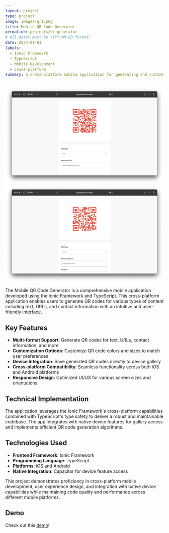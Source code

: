 ```yaml
---
layout: project
type: project
image: images/qr1.png
title: Mobile QR Code Generator
permalink: projects/qr-generator
# All dates must be YYYY-MM-DD format!
date: 2023-01-01
labels:
  - Ionic Framework
  - TypeScript
  - Mobile Development
  - Cross-platform
summary: A cross-platform mobile application for generating and customizing QR codes with support for text, URLs, and contact information.
---
```


<div class="ui small rounded images">
  <img class="ui image" src="../images/qr1.png">
  <img class="ui image" src="../images/qr2.png">
</div>

The Mobile QR Code Generator is a comprehensive mobile application developed using the Ionic Framework and TypeScript. This cross-platform application enables users to generate QR codes for various types of content including text, URLs, and contact information with an intuitive and user-friendly interface.

## Key Features

- **Multi-format Support**: Generate QR codes for text, URLs, contact information, and more
- **Customization Options**: Customize QR code colors and sizes to match user preferences
- **Device Integration**: Save generated QR codes directly to device gallery
- **Cross-platform Compatibility**: Seamless functionality across both iOS and Android platforms
- **Responsive Design**: Optimized UI/UX for various screen sizes and orientations

## Technical Implementation

The application leverages the Ionic Framework's cross-platform capabilities combined with TypeScript's type safety to deliver a robust and maintainable codebase. The app integrates with native device features for gallery access and implements efficient QR code generation algorithms.

## Technologies Used

- **Frontend Framework**: Ionic Framework
- **Programming Language**: TypeScript
- **Platforms**: iOS and Android
- **Native Integration**: Capacitor for device feature access

This project demonstrates proficiency in cross-platform mobile development, user experience design, and integration with native device capabilities while maintaining code quality and performance across different mobile platforms.

## Demo
Check out this [demo](https://apasajaqr.vercel.app)!